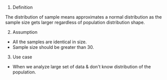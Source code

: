 
1. Definition

The distribution of sample means approximates a normal distribution as the sample size gets larger regardless of population distribution shape.

2. Assumption

- All the samples are identical in size.
- Sample size should be greater than 30.

3. Use case
- When we analyze large set of data & don't know distribution of the population.

